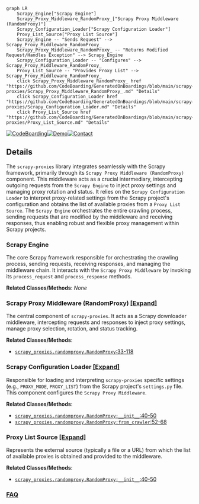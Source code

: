 ```mermaid
graph LR
    Scrapy_Engine["Scrapy Engine"]
    Scrapy_Proxy_Middleware_RandomProxy_["Scrapy Proxy Middleware (RandomProxy)"]
    Scrapy_Configuration_Loader["Scrapy Configuration Loader"]
    Proxy_List_Source["Proxy List Source"]
    Scrapy_Engine -- "Sends Request" --> Scrapy_Proxy_Middleware_RandomProxy_
    Scrapy_Proxy_Middleware_RandomProxy_ -- "Returns Modified Request/Handles Exception" --> Scrapy_Engine
    Scrapy_Configuration_Loader -- "Configures" --> Scrapy_Proxy_Middleware_RandomProxy_
    Proxy_List_Source -- "Provides Proxy List" --> Scrapy_Proxy_Middleware_RandomProxy_
    click Scrapy_Proxy_Middleware_RandomProxy_ href "https://github.com/CodeBoarding/GeneratedOnBoardings/blob/main/scrapy-proxies/Scrapy_Proxy_Middleware_RandomProxy_.md" "Details"
    click Scrapy_Configuration_Loader href "https://github.com/CodeBoarding/GeneratedOnBoardings/blob/main/scrapy-proxies/Scrapy_Configuration_Loader.md" "Details"
    click Proxy_List_Source href "https://github.com/CodeBoarding/GeneratedOnBoardings/blob/main/scrapy-proxies/Proxy_List_Source.md" "Details"
```

[![CodeBoarding](https://img.shields.io/badge/Generated%20by-CodeBoarding-9cf?style=flat-square)](https://github.com/CodeBoarding/GeneratedOnBoardings)[![Demo](https://img.shields.io/badge/Try%20our-Demo-blue?style=flat-square)](https://www.codeboarding.org/demo)[![Contact](https://img.shields.io/badge/Contact%20us%20-%20contact@codeboarding.org-lightgrey?style=flat-square)](mailto:contact@codeboarding.org)

## Details

The `scrapy-proxies` library integrates seamlessly with the Scrapy framework, primarily through its `Scrapy Proxy Middleware (RandomProxy)` component. This middleware acts as a crucial intermediary, intercepting outgoing requests from the `Scrapy Engine` to inject proxy settings and managing proxy rotation and status. It relies on the `Scrapy Configuration Loader` to interpret proxy-related settings from the Scrapy project's configuration and obtains the list of available proxies from a `Proxy List Source`. The `Scrapy Engine` orchestrates the entire crawling process, sending requests that are modified by the middleware and receiving responses, thus enabling robust and flexible proxy management within Scrapy projects.

### Scrapy Engine
The core Scrapy framework responsible for orchestrating the crawling process, sending requests, receiving responses, and managing the middleware chain. It interacts with the `Scrapy Proxy Middleware` by invoking its `process_request` and `process_response` methods.


**Related Classes/Methods**: _None_

### Scrapy Proxy Middleware (RandomProxy) [[Expand]](./Scrapy_Proxy_Middleware_RandomProxy_.md)
The central component of `scrapy-proxies`. It acts as a Scrapy downloader middleware, intercepting requests and responses to inject proxy settings, manage proxy selection, rotation, and status tracking.


**Related Classes/Methods**:

- <a href="https://github.com/aivarsk/scrapy-proxies/blob/master/scrapy_proxies/randomproxy.py#L33-L118" target="_blank" rel="noopener noreferrer">`scrapy_proxies.randomproxy.RandomProxy`:33-118</a>


### Scrapy Configuration Loader [[Expand]](./Scrapy_Configuration_Loader.md)
Responsible for loading and interpreting `scrapy-proxies` specific settings (e.g., `PROXY_MODE`, `PROXY_LIST`) from the Scrapy project's `settings.py` file. This component configures the `Scrapy Proxy Middleware`.


**Related Classes/Methods**:

- <a href="https://github.com/aivarsk/scrapy-proxies/blob/master/scrapy_proxies/randomproxy.py#L40-L50" target="_blank" rel="noopener noreferrer">`scrapy_proxies.randomproxy.RandomProxy:__init__`:40-50</a>
- <a href="https://github.com/aivarsk/scrapy-proxies/blob/master/scrapy_proxies/randomproxy.py#L52-L68" target="_blank" rel="noopener noreferrer">`scrapy_proxies.randomproxy.RandomProxy:from_crawler`:52-68</a>


### Proxy List Source [[Expand]](./Proxy_List_Source.md)
Represents the external source (typically a file or a URL) from which the list of available proxies is obtained and provided to the middleware.


**Related Classes/Methods**:

- <a href="https://github.com/aivarsk/scrapy-proxies/blob/master/scrapy_prox_ies/randomproxy.py#L40-L50" target="_blank" rel="noopener noreferrer">`scrapy_proxies.randomproxy.RandomProxy:__init__`:40-50</a>




### [FAQ](https://github.com/CodeBoarding/GeneratedOnBoardings/tree/main?tab=readme-ov-file#faq)